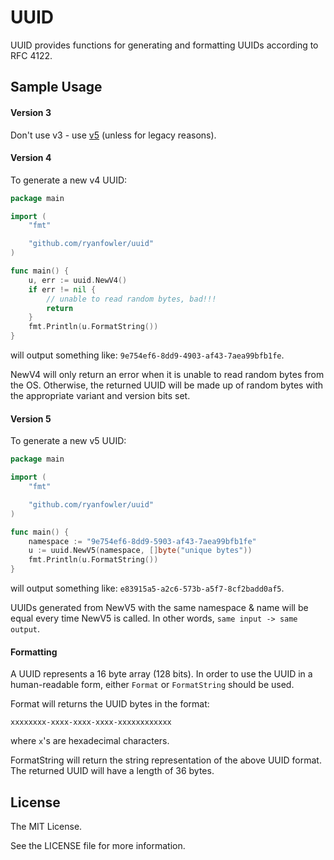 # UUID

UUID provides functions for generating and formatting UUIDs according to RFC 4122.

## Sample Usage

#### Version 3

Don't use v3 - use [v5](#version-5) (unless for legacy reasons).

#### Version 4

To generate a new v4 UUID:
```go
package main

import (
	"fmt"

	"github.com/ryanfowler/uuid"
)

func main() {
	u, err := uuid.NewV4()
	if err != nil {
		// unable to read random bytes, bad!!!
		return
	}
	fmt.Println(u.FormatString())
}
```
will output something like: `9e754ef6-8dd9-4903-af43-7aea99bfb1fe`.

NewV4 will only return an error when it is unable to read random bytes from the OS.
Otherwise, the returned UUID will be made up of random bytes with the appropriate variant and version bits set.

#### Version 5

To generate a new v5 UUID:
```go
package main

import (
	"fmt"

	"github.com/ryanfowler/uuid"
)

func main() {
	namespace := "9e754ef6-8dd9-5903-af43-7aea99bfb1fe"
	u := uuid.NewV5(namespace, []byte("unique bytes"))
	fmt.Println(u.FormatString())
}
```
will output something like: `e83915a5-a2c6-573b-a5f7-8cf2badd0af5`.

UUIDs generated from NewV5 with the same namespace & name will be equal every time NewV5 is called.
In other words, `same input -> same output`.

#### Formatting

A UUID represents a 16 byte array (128 bits).
In order to use the UUID in a human-readable form, either `Format` or `FormatString` should be used.

Format will returns the UUID bytes in the format:
```
xxxxxxxx-xxxx-xxxx-xxxx-xxxxxxxxxxxx
```
where `x`'s are hexadecimal characters.

FormatString will return the string representation of the above UUID format.
The returned UUID will have a length of 36 bytes.

## License

The MIT License.

See the LICENSE file for more information.
